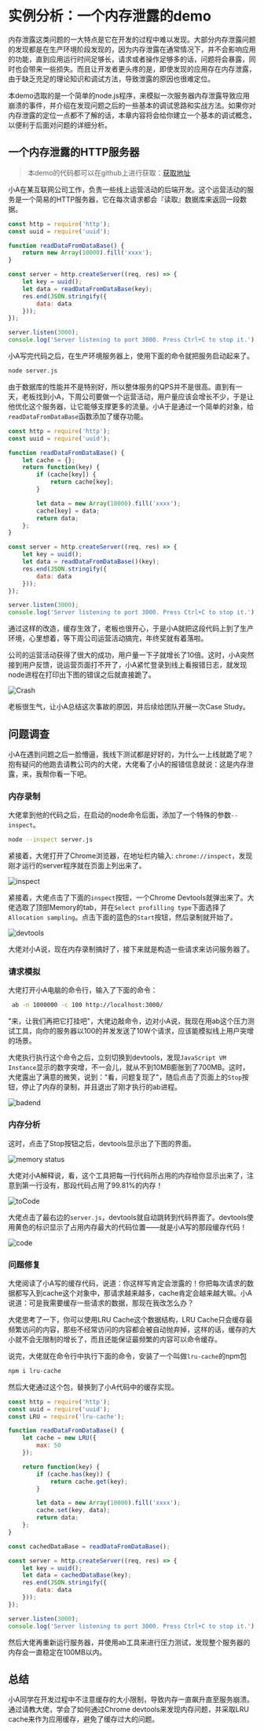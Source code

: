 # 实例分析：一个内存泄露的demo

内存泄露这类问题的一大特点是它在开发的过程中难以发现。大部分内存泄露问题的发现都是在生产环境阶段发现的，因为内存泄露在通常情况下，并不会影响应用的功能，直到应用运行时间足够长，请求或者操作足够多的话，问题将会暴露，同时也会带来一些损失。而且让开发者更头疼的是，即使发现的应用存在内存泄露，由于缺乏充足的理论知识和调试方法，导致泄露的原因也很难定位。

本demo选取的是一个简单的node.js程序，来模拟一次服务器内存泄露导致应用崩溃的事件，并介绍在发现问题之后的一些基本的调试思路和实战方法。如果你对内存泄露的定位一点都不了解的话，本章内容将会给你建立一个基本的调试概念，以便利于后面对问题的详细分析。

## 一个内存泄露的HTTP服务器

> 本demo的代码都可以在github上进行获取：[获取地址](https://github.com/andycall/master-of-javascript-memory/blob/master/demo/simpleServer/server.js)

小A在某互联网公司工作，负责一些线上运营活动的后端开发。这个运营活动的服务是一个简易的HTTP服务器，它在每次请求都会『读取』数据库来返回一段数据。

```javascript
const http = require('http');
const uuid = require('uuid');

function readDataFromDataBase() {
    return new Array(10000).fill('xxxx');
}

const server = http.createServer((req, res) => {
    let key = uuid();
    let data = readDataFromDataBase(key);
    res.end(JSON.stringify({
        data: data
    }));
});

server.listen(3000);
console.log('Server listening to port 3000. Press Ctrl+C to stop it.');
```

小A写完代码之后，在生产环境服务器上，使用下面的命令就把服务启动起来了。

```bash
node server.js
```

由于数据库的性能并不是特别好，所以整体服务的QPS并不是很高。直到有一天，老板找到小A，下周公司要做一个运营活动，用户量应该会增长不少，于是让他优化这个服务器，让它能够支撑更多的流量。小A于是通过一个简单的对象，给`readDataFromDataBase`函数添加了缓存功能。

```javascript
const http = require('http');
const uuid = require('uuid');

function readDataFromDataBase() {
    let cache = {};
    return function(key) {
        if (cache[key]) {
            return cache[key];
        }

        let data = new Array(10000).fill('xxxx');
        cache[key] = data;
        return data;
    };
}

const server = http.createServer((req, res) => {
    let key = uuid();
    let data = readDataFromDataBase()(key);
    res.end(JSON.stringify({
        data: data
    }));
});

server.listen(3000);
console.log('Server listening to port 3000. Press Ctrl+C to stop it.');
```

通过这样的改造，缓存生效了，老板也很开心，于是小A就把这段代码上到了生产环境，心里想着，等下周公司运营活动搞完，年终奖就有着落啦。

公司的运营活动获得了很大的成功，用户量一下子就增长了10倍。这时，小A突然接到用户反馈，说运营页面打不开了，小A紧忙登录到线上看报错日志，就发现node进程在打印出下图的错误之后就直接跪了。

![Crash](./images/Crash.png)

老板很生气，让小A总结这次事故的原因，并后续给团队开展一次Case Study。

## 问题调查

小A在遇到问题之后一脸懵逼，我线下测试都是好好的，为什么一上线就跪了呢？抱有疑问的他跑去请教公司内的大佬，大佬看了小A的报错信息就说：这是内存泄露，来，我帮你看一下吧。

### 内存录制

大佬拿到他的代码之后，在启动的node命令后面，添加了一个特殊的参数`--inspect`。

```bash
node --inspect server.js
```

紧接着，大佬打开了Chrome浏览器，在地址栏内输入: `chrome://inspect`，发现刚才运行的server程序就在页面上列出来了。

![inspect](./images/chrome%20inspect.png)

紧接着，大佬点击了下面的`inspect`按钮，一个Chrome Devtools就弹出来了。大佬选取了顶部Memory的tab，并在`Select profilling type`下面选择了`Allocation sampling`。点击下面的蓝色的`Start`按钮，然后录制就开始了。

![devtools](./images/devtools.png)

大佬对小A说，现在内存录制搞好了，接下来就是构造一些请求来访问服务器了。

### 请求模拟

大佬打开小A电脑的命令行，输入了下面的命令：

```bash
 ab -n 1000000 -c 100 http://localhost:3000/
```

"来，让我们再把它打挂吧"，大佬边敲命令，边对小A说，我现在用ab这个压力测试工具，向你的服务器以100的并发发送了10W个请求，应该能模拟线上用户突增的场景。

大佬执行执行这个命令之后，立刻切换到devtools，发现`JavaScript VM Instance`显示的数字突增，不一会儿，就从不到10MB膨胀到了700MB。这时，大佬露出了满意的微笑，说到："看，问题复现了"，随后点击了页面上的`Stop`按钮，停止了内存的录制，并且退出了刚才执行的ab进程。

![badend](./images/badend.png)

### 内存分析

这时，点击了Stop按钮之后，devtools显示出了下图的界面。

![memory status](./images/memory%20status.png)

大佬对小A解释说，看，这个工具把每一行代码所占用的内存给你显示出来了，注意到第一行没有，那段代码占用了99.81%的内存！

![toCode](./images/toCode.png)

大佬点击了最右边的`server.js`，devtools就自动跳转到代码界面了。devtools使用黄色的标识显示了占用内存最大的代码位置——就是小A写的那段缓存代码！

![code](./images/code.png)

### 问题修复

大佬阅读了小A写的缓存代码，说道：你这样写肯定会泄露的！你把每次请求的数据都写入到cache这个对象中，那请求越来越多，cache肯定会越来越大嘛。小A说道：可是我需要缓存一些请求的数据，那现在我改怎么办？

大佬思考了一下，你可以使用LRU Cache这个数据结构，LRU Cache只会缓存最频繁访问的内容，那些不经常访问的内容都会被自动抛弃掉，这样的话，缓存的大小就不会无限制的增长了，而且还能保证最频繁的内容可以命令缓存。

说完，大佬就在命令行中执行下面的命令，安装了一个叫做`lru-cache`的npm包

```bash
npm i lru-cache
```

然后大佬通过这个包，替换到了小A代码中的缓存实现。

```javascript
const http = require('http');
const uuid = require('uuid');
const LRU = require('lru-cache');

function readDataFromDataBase() {
    let cache = new LRU({
        max: 50
    });

    return function(key) {
        if (cache.has(key)) {
            return cache.get(key);
        }

        let data = new Array(10000).fill('xxxx');
        cache.set(key, data);
        return data;
    };
}

const cachedDataBase = readDataFromDataBase();

const server = http.createServer((req, res) => {
    let key = uuid();
    let data = cachedDataBase(key);
    res.end(JSON.stringify({
        data: data
    }));
});

server.listen(3000);
console.log('Server listening to port 3000. Press Ctrl+C to stop it.');
```

然后大佬再重新运行服务器，并使用ab工具来进行压力测试，发现整个服务器的内存会一直稳定在100MB以内。

## 总结

小A同学在开发过程中不注意缓存的大小限制，导致内存一直飙升直至服务崩溃。通过请教大佬，学会了如何通过Chrome devtools来发现内存问题，并采取LRU cache来作为应用缓存，避免了缓存过大的问题。